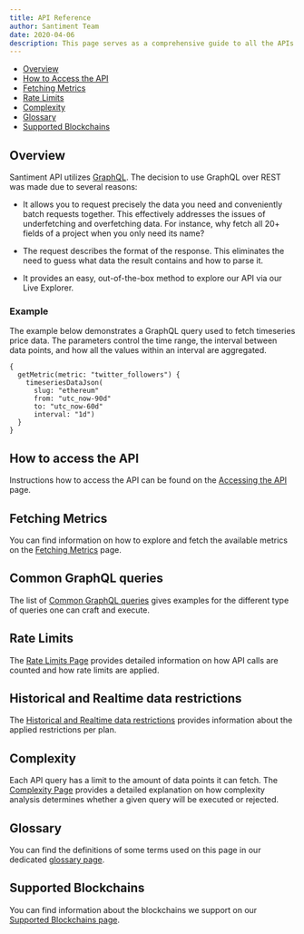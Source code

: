 ```yaml
---
title: API Reference
author: Santiment Team
date: 2020-04-06
description: This page serves as a comprehensive guide to all the APIs provided by Santiment.
---
```


- [Overview](#overview)
- [How to Access the API](#how-to-access-the-api)
- [Fetching Metrics](#fetching-metrics)
- [Rate Limits](#rate-limits)
- [Complexity](#complexity)
- [Glossary](#glossary)
- [Supported Blockchains](#supported-blockchains)

## Overview

Santiment API utilizes [GraphQL](https://graphql.org). The decision to use
GraphQL over REST was made due to several reasons:

- It allows you to request precisely the data you need and conveniently batch
  requests together. This effectively addresses the issues of underfetching and
  overfetching data. For instance, why fetch all 20+ fields of a project when
  you only need its name?

- The request describes the format of the response. This eliminates the need to
  guess what data the result contains and how to parse it.

- It provides an easy, out-of-the-box method to explore our API via our Live
  Explorer.

### Example

The example below demonstrates a GraphQL query used to fetch timeseries price
data. The parameters control the time range, the interval between data points,
and how all the values within an interval are aggregated.

```graphql-explorer
{
  getMetric(metric: "twitter_followers") {
    timeseriesDataJson(
      slug: "ethereum"
      from: "utc_now-90d"
      to: "utc_now-60d"
      interval: "1d")
  }
}
```

## How to access the API

Instructions how to access the API can be found on the [Accessing the API](/sanapi/accessing-the-api) page.

## Fetching Metrics

You can find information on how to explore and fetch the available metrics on the [Fetching Metrics](/sanapi/fetching-metrics) page.

## Common GraphQL queries

The list of [Common GraphQL queries](/sanapi/common-queries) gives examples for
the different type of queries one can craft and execute.

## Rate Limits

The [Rate Limits Page](/sanapi/rate-limits) provides detailed information on
how API calls are counted and how rate limits are applied.

## Historical and Realtime data restrictions

The [Historical and Realtime data
restrictions](/sanapi/historical-and-realtime-data-restrictions) provides
information about the applied restrictions per plan.

## Complexity

Each API query has a limit to the amount of data points it can fetch. The
[Complexity Page](/sanapi/complexity) provides a detailed explanation on how
complexity analysis determines whether a given query will be executed or
rejected.

## Glossary

You can find the definitions of some terms used on this page in our dedicated
[glossary page](/glossary).

## Supported Blockchains

You can find information about the blockchains we support on our [Supported
Blockchains page](/sanapi/supported-blockchains).
